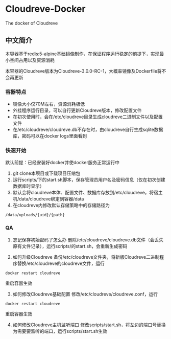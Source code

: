# Cloudreve-Docker
The docker of Cloudreve

## 中文简介

本容器基于redis:5-alpine基础镜像制作，在保证程序运行稳定的前提下，实现最小空间占用以及资源消耗

本容器的Cloudreve版本为Cloudreve-3.0.0-RC-1，大概率镜像及Dockerfile将不会再更新

### 容器特点
* 镜像大小仅70M左右，资源消耗极低
* 外挂程序运行目录，可以自行更新Cloudreve版本，修改配置文件
* 在初次使用时，会在/etc/cloudreve目录生成cloudreve二进制文件以及配置文件
* 在/etc/cloudreve/cloudreve.db不存在时，由cloudreve自行生成sqlite数据库，密码可以在docker logs里面看到

### 快速开始

默认前提：已经安装好docker并使docker服务正常运行中

1. git clone本项目或下载项目压缩包
2. 运行scripts/下的start.sh脚本，保存管理员用户名及密码信息（仅在初次创建数据库时显示）
3. 默认会将cloudreve本体、配置文件、数据库存放到/etc/cloudreve，将宿主机/data/cloudreve绑定到容器/data
4. 在cloudreve内修改默认存储策略中的存储路径为
```
/data/uploads/{uid}/{path}
```

### QA

1. 忘记保存初始密码了怎么办
删除/etc/cloudreve/cloudreve.db文件（会丢失原有文件记录），运行scripts/的start.sh，会重新生成密码

2. 如何升级Cloudreve
备份/etc/cloudreve文件夹，将新版Cloudreve二进制程序替换/etc/cloudreve的cloudreve文件，运行
```
docker restart cloudreve
```
重启容器生效

3. 如何修改Cloudreve基础配置
修改/etc/cloudreve/cloudreve.conf，运行
```
docker restart cloudreve
```
重启容器生效

4. 如何修改Cloudreve主机监听端口
修改scripts/start.sh，将左边的端口号替换为需要要监听的端口，运行scripts/start.sh生效

